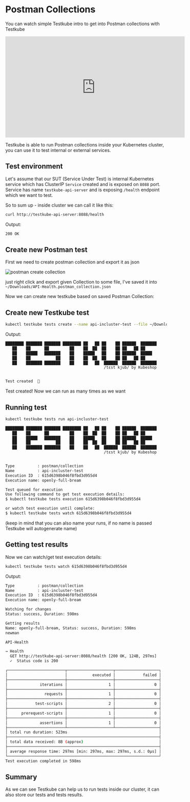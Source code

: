 # Postman Collections

You can watch simple Testkube intro to get into Postman collections with Testkube

<iframe width="560" height="315" src="https://www.youtube.com/embed/rWqlbVvd8Dc" title="YouTube video player" frameborder="0" allow="accelerometer; autoplay; clipboard-write; encrypted-media; gyroscope; picture-in-picture" allowfullscreen>
</iframe>

Testkube is able to run Postman collections inside your Kubernetes cluster, you can use it to test internal or external services.

## Test environment

Let's assume that our SUT (Service Under Test) is internal Kubernetes service which has
ClusterIP `Service` created and is exposed on `8088` port. Service has name `testkube-api-server`
and is exposing `/health` endpoint which we want to test.

So to sum up - inside cluster we can call it like this:

```sh
curl http://testkube-api-server:8088/health
```

Output:

```sh
200 OK
```

## Create new Postman test

First we need to create postman collection and export it as json

![postman create collection](img/postman_create_collection.png)

just right click and export given Collection to some file,
I've saved it into `~/Downloads/API-Health.postman_collection.json`

Now we can create new testkube based on saved Postman Collection:

## Create new Testkube test

```sh
kubectl testkube tests create --name api-incluster-test --file ~/Downloads/API-Health.postman_collection.json --type postman/collection
```

Output:

```sh
████████ ███████ ███████ ████████ ██   ██ ██    ██ ██████  ███████
   ██    ██      ██         ██    ██  ██  ██    ██ ██   ██ ██
   ██    █████   ███████    ██    █████   ██    ██ ██████  █████
   ██    ██           ██    ██    ██  ██  ██    ██ ██   ██ ██
   ██    ███████ ███████    ██    ██   ██  ██████  ██████  ███████
                                           /tɛst kjub/ by Kubeshop


Test created  🥇
```

Test created! Now we can run as many times as we want

## Running test

```sh
kubectl testkube tests run api-incluster-test

████████ ███████ ███████ ████████ ██   ██ ██    ██ ██████  ███████
   ██    ██      ██         ██    ██  ██  ██    ██ ██   ██ ██
   ██    █████   ███████    ██    █████   ██    ██ ██████  █████
   ██    ██           ██    ██    ██  ██  ██    ██ ██   ██ ██
   ██    ███████ ███████    ██    ██   ██  ██████  ██████  ███████
                                           /tɛst kjub/ by Kubeshop


Type          : postman/collection
Name          : api-incluster-test
Execution ID  : 615d6398b046f8fbd3d955d4
Execution name: openly-full-bream

Test queued for execution
Use following command to get test execution details:
$ kubectl testkube tests execution 615d6398b046f8fbd3d955d4

or watch test execution until complete:
$ kubectl testkube tests watch 615d6398b046f8fbd3d955d4

```

(keep in mind that you can also name your runs, if no name is passed Testkube will autogenerate name)

## Getting test results

Now we can watch/get test execution details:

```sh
kubectl testkube tests watch 615d6398b046f8fbd3d955d4
```

Output:

```sh
Type          : postman/collection
Name          : api-incluster-test
Execution ID  : 615d6398b046f8fbd3d955d4
Execution name: openly-full-bream

Watching for changes
Status: success, Duration: 598ms

Getting results
Name: openly-full-bream, Status: success, Duration: 598ms
newman

API-Health

→ Health
  GET http://testkube-api-server:8088/health [200 OK, 124B, 297ms]
  ✓  Status code is 200

┌─────────────────────────┬────────────────────┬───────────────────┐
│                         │           executed │            failed │
├─────────────────────────┼────────────────────┼───────────────────┤
│              iterations │                  1 │                 0 │
├─────────────────────────┼────────────────────┼───────────────────┤
│                requests │                  1 │                 0 │
├─────────────────────────┼────────────────────┼───────────────────┤
│            test-scripts │                  2 │                 0 │
├─────────────────────────┼────────────────────┼───────────────────┤
│      prerequest-scripts │                  1 │                 0 │
├─────────────────────────┼────────────────────┼───────────────────┤
│              assertions │                  1 │                 0 │
├─────────────────────────┴────────────────────┴───────────────────┤
│ total run duration: 523ms                                        │
├──────────────────────────────────────────────────────────────────┤
│ total data received: 8B (approx)                                 │
├──────────────────────────────────────────────────────────────────┤
│ average response time: 297ms [min: 297ms, max: 297ms, s.d.: 0µs] │
└──────────────────────────────────────────────────────────────────┘
Test execution completed in 598ms
```

## Summary

As we can see Testkube can help us to run tests inside our cluster, it can also store our tests and tests results.

